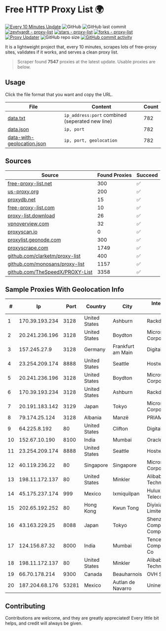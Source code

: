 
# Free HTTP Proxy List 🌍

[![Every 10 Minutes Update](https://github.com/mertguvencli/http-proxy-list/actions/workflows/main.yml/badge.svg?branch=main)](https://github.com/mertguvencli/http-proxy-list/actions/workflows/main.yml)
![GitHub](https://img.shields.io/github/license/mertguvencli/http-proxy-list)
![GitHub last commit](https://img.shields.io/github/last-commit/mertguvencli/http-proxy-list)
[![zevtyardt - proxy-list](https://img.shields.io/static/v1?label=zevtyardt&message=proxy-list&color=blue&logo=github)](https://github.com/zevtyardt/proxy-list "Go to GitHub repo")
[![stars - proxy-list](https://img.shields.io/github/stars/zevtyardt/proxy-list?style=social)](https://github.com/zevtyardt/proxy-list)
[![forks - proxy-list](https://img.shields.io/github/forks/zevtyardt/proxy-list?style=social)](https://github.com/zevtyardt/proxy-list)
[![Proxy Updater](https://github.com/zevtyardt/proxy-list/workflows/Proxy%20Updater/badge.svg)](https://github.com/zevtyardt/proxy-list/actions?query=workflow:"Proxy+Updater")
![GitHub repo size](https://img.shields.io/github/repo-size/zevtyardt/proxy-list)
[![GitHub commit activity](https://img.shields.io/github/commit-activity/m/zevtyardt/proxy-list?logo=commits)](https://github.com/zevtyardt/proxy-list/commits/main)

It is a lightweight project that, every 10 minutes, scrapes lots of free-proxy sites, validates if it works, and serves a clean proxy list.

> Scraper found **7547** proxies at the latest update. Usable proxies are below.

## Usage

Click the file format that you want and copy the URL.

|File|Content|Count|
|----|-------|-----|
|[data.txt](https://raw.githubusercontent.com/mertguvencli/http-proxy-list/main/proxy-list/data.txt)|`ip_address:port` combined (seperated new line)|782|
|[data.json](https://raw.githubusercontent.com/mertguvencli/http-proxy-list/main/proxy-list/data.json)|`ip, port`|782|
|[data-with-geolocation.json](https://raw.githubusercontent.com/mertguvencli/http-proxy-list/main/proxy-list/data-with-geolocation.json)|`ip, port, geolocation`|782|

## Sources

|Source|Found Proxies|Succeed|
|------|-------------|-------|
|[free-proxy-list.net](https://free-proxy-list.net)|300|✅|
|[us-proxy.org](https://www.us-proxy.org)|200|✅|
|[proxydb.net](http://proxydb.net)|15|✅|
|[free-proxy-list.com](https://free-proxy-list.com/?page=&port=&type%5B%5D=http&type%5B%5D=https&up_time=0&search=Search)|10|✅|
|[proxy-list.download](https://www.proxy-list.download/HTTP)|26|✅|
|[vpnoverview.com](https://vpnoverview.com/privacy/anonymous-browsing/free-proxy-servers)|32|✅|
|[proxyscan.io](https://www.proxyscan.io)|0|✅|
|[proxylist.geonode.com](https://proxylist.geonode.com/api/proxy-list?limit=300&page=1&sort_by=lastChecked&sort_type=desc&protocols=http,https)|300|✅|
|[proxyscrape.com](https://api.proxyscrape.com/v2/?request=displayproxies&protocol=http&timeout=10000&country=all&ssl=all&anonymity=all)|1749|✅|
|[github.com/clarketm/proxy-list](https://raw.githubusercontent.com/clarketm/proxy-list/master/proxy-list-raw.txt)|400|✅|
|[github.com/monosans/proxy-list](https://raw.githubusercontent.com/monosans/proxy-list/main/proxies/http.txt)|1157|✅|
|[github.com/TheSpeedX/PROXY-List](https://raw.githubusercontent.com/TheSpeedX/PROXY-List/master/http.txt)|3358|✅|


## Sample Proxies With Geolocation Info

|#|Ip|Port|Country|City|Internet Service Provider|
|-|--|----|-------|----|-------------------------|
|1|170.39.193.234|3128|United States|Ashburn|Rackdog, LLC|
|2|20.241.236.196|3128|United States|Boydton|Microsoft Corporation|
|3|157.245.27.9|3128|Germany|Frankfurt am Main|DigitalOcean, LLC|
|4|23.254.209.174|8888|United States|Seattle|Hostwinds LLC.|
|5|20.241.236.196|3128|United States|Boydton|Microsoft Corporation|
|6|170.39.193.234|3128|United States|Ashburn|Rackdog, LLC|
|7|20.191.183.142|3129|Japan|Tokyo|Microsoft Corporation|
|8|79.174.25.124|3128|Albania|Manzë|PRIAM NET Sh.p.k.|
|9|64.225.8.192|80|United States|Clifton|DigitalOcean, LLC|
|10|152.67.10.190|8100|India|Mumbai|Oracle Corporation|
|11|23.254.209.174|8888|United States|Seattle|Hostwinds LLC.|
|12|40.119.236.22|80|Singapore|Singapore|Microsoft Corporation|
|13|198.11.172.137|80|United States|Minkler|Alibaba (US) Technology Co., Ltd.|
|14|45.175.237.174|999|Mexico|Ixmiquilpan|Hulux Telecomunicaciones|
|15|202.65.192.252|80|Hong Kong|Kwun Tong|Diyixian.com Limited|
|16|43.163.229.25|8088|Japan|Tokyo|Shenzhen Tencent Computer Systems Company Limited|
|17|124.156.87.32|8000|India|Mumbai|Tencent Cloud Computing (Beijing) Co|
|18|198.11.172.137|80|United States|Minkler|Alibaba (US) Technology Co., Ltd.|
|19|66.70.178.214|9300|Canada|Beauharnois|OVH SAS|
|20|187.204.68.176|53281|Mexico|Autlan de Navarro|Uninet S.A. de C.V.|



## Contributing

Contributions are welcome, and they are greatly appreciated! Every
little bit helps, and credit will always be given.

